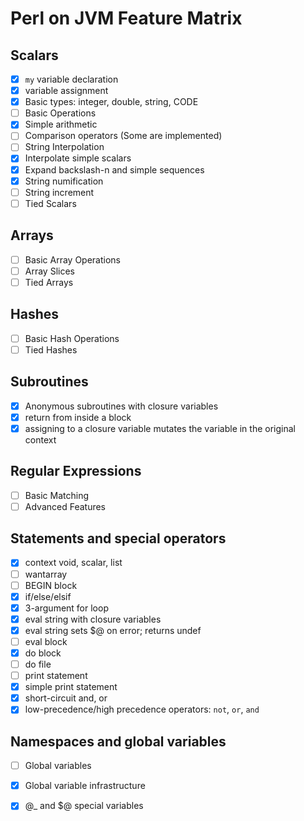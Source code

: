 # Perl on JVM Feature Matrix

## Scalars
- [x] `my` variable declaration
- [x] variable assignment
- [x] Basic types: integer, double, string, CODE
- [ ] Basic Operations
- [x] Simple arithmetic
- [ ] Comparison operators (Some are implemented)
- [ ] String Interpolation
- [x] Interpolate simple scalars
- [x] Expand backslash-n and simple sequences
- [x] String numification
- [ ] String increment
- [ ] Tied Scalars

## Arrays
- [ ] Basic Array Operations
- [ ] Array Slices
- [ ] Tied Arrays

## Hashes
- [ ] Basic Hash Operations
- [ ] Tied Hashes

## Subroutines
- [x] Anonymous subroutines with closure variables
- [x] return from inside a block
- [x] assigning to a closure variable mutates the variable in the original context

## Regular Expressions
- [ ] Basic Matching
- [ ] Advanced Features

## Statements and special operators
- [x] context void, scalar, list
- [ ] wantarray
- [ ] BEGIN block
- [x] if/else/elsif
- [x] 3-argument for loop
- [x] eval string with closure variables
- [x] eval string sets $@ on error; returns undef
- [ ] eval block
- [x] do block
- [ ] do file
- [ ] print statement
- [x] simple print statement
- [x] short-circuit and, or
- [x] low-precedence/high precedence operators: `not`, `or`, `and`

## Namespaces and global variables
- [ ] Global variables
- [x] Global variable infrastructure
- [x] @_ and $@ special variables



